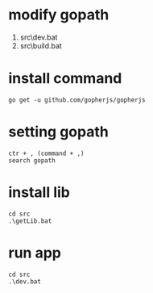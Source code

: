 # modify gopath
1. src\dev.bat
1. src\build.bat

# install command
    go get -u github.com/gopherjs/gopherjs

# setting gopath
    ctr + , (command + ,)
    search gopath

# install lib
    cd src
    .\getLib.bat

# run app
    cd src
    .\dev.bat
